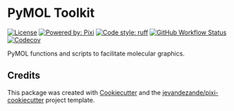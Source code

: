 # PyMOL Toolkit

[![License](https://img.shields.io/github/license/brad-dallin/pymol_toolkit)](https://github.com/brad-dallin/pymol_toolkit/blob/master/LICENSE)
[![Powered by: Pixi](https://img.shields.io/badge/Powered_by-Pixi-facc15)](https://pixi.sh)
[![Code style: ruff](https://img.shields.io/badge/code%20style-ruff-000000.svg)](https://github.com/astral-sh/ruff)
[![GitHub Workflow Status](https://img.shields.io/github/actions/workflow/status/brad-dallin/pymol_toolkit/test.yml?branch=master&logo=github-actions)](https://github.com/brad-dallin/pymol_toolkit/actions/)
[![Codecov](https://img.shields.io/codecov/c/github/brad-dallin/pymol_toolkit)](https://codecov.io/gh/brad-dallin/pymol_toolkit)

PyMOL functions and scripts to facilitate molecular graphics.

## Credits
This package was created with [Cookiecutter](https://github.com/audreyr/cookiecutter) and the [jevandezande/pixi-cookiecutter](https://github.com/jevandezande/pixi-cookiecutter) project template.
